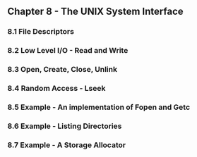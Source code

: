 
## Chapter 8 - The UNIX System Interface



### 8.1 File Descriptors


### 8.2 Low Level I/O - Read and Write


### 8.3 Open, Create, Close, Unlink



### 8.4 Random Access - Lseek


### 8.5 Example - An implementation of Fopen and Getc



### 8.6 Example - Listing Directories



### 8.7 Example - A Storage Allocator


